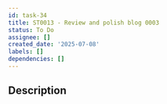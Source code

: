 ```yaml
---
id: task-34
title: ST0013 - Review and polish blog 0003
status: To Do
assignee: []
created_date: '2025-07-08'
labels: []
dependencies: []
---
```


## Description
